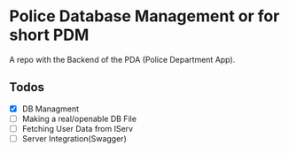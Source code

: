 # Police Database Management or for short PDM
A repo with the Backend of the PDA (Police Department App).
## Todos
- [x] DB Managment
- [ ] Making a real/openable DB File
- [ ] Fetching User Data from IServ
- [ ] Server Integration(Swagger)
